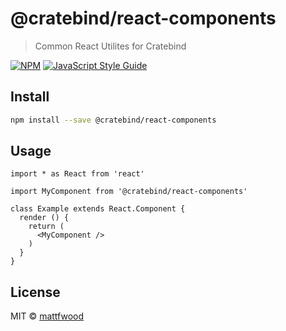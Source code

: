 # @cratebind/react-components

> Common React Utilites for Cratebind

[![NPM](https://img.shields.io/npm/v/@cratebind/react-components.svg)](https://www.npmjs.com/package/@cratebind/react-components) [![JavaScript Style Guide](https://img.shields.io/badge/code_style-standard-brightgreen.svg)](https://standardjs.com)

## Install

```bash
npm install --save @cratebind/react-components
```

## Usage

```tsx
import * as React from 'react'

import MyComponent from '@cratebind/react-components'

class Example extends React.Component {
  render () {
    return (
      <MyComponent />
    )
  }
}
```

## License

MIT © [mattfwood](https://github.com/mattfwood)
